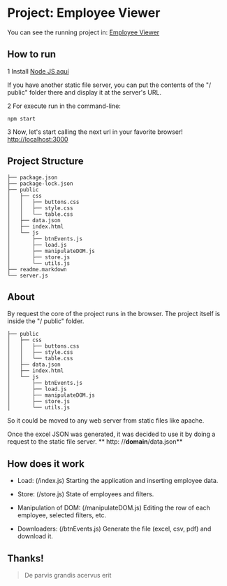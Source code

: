 # Project: Employee Viewer

You can see the running project in: [Employee Viewer](https://darwin97va.github.io/Employee-Viewer/public/)

## How to run

1 Install [Node JS aquí](https://nodejs.org/es/download/)

  If you have another static file server, you can put 
  the contents of the "/ public" folder there and 
  display it at the server's URL.


2 For execute run in the command-line:

  ```
  npm start
  ```

3 Now, let's start calling the next url in your favorite browser!
  [http://localhost:3000](http://localhost:3000)



## Project Structure

```
├── package.json
├── package-lock.json
├── public
│   ├── css
│   │   ├── buttons.css
│   │   ├── style.css
│   │   └── table.css
│   ├── data.json
│   ├── index.html
│   └── js
│       ├── btnEvents.js
│       ├── load.js
│       ├── manipulateDOM.js
│       ├── store.js
│       └── utils.js
├── readme.markdown
└── server.js
```


## About

By request the core of the project runs in the browser.
The project itself is inside the "/ public" folder.

```
├── public
│   ├── css
│   │   ├── buttons.css
│   │   ├── style.css
│   │   └── table.css
│   ├── data.json
│   ├── index.html
│   └── js
│       ├── btnEvents.js
│       ├── load.js
│       ├── manipulateDOM.js
│       ├── store.js
│       └── utils.js
```

So it could be moved to any web server from
static files like apache.

Once the excel JSON was generated, it was decided to use it by doing
a request to the static file server. ** http: //__domain__/data.json**


## How does it work

- Load: 
  (/index.js)
  Starting the application and inserting employee data.

- Store: 
  (/store.js)
  State of employees and filters.

- Manipulation of DOM: 
  (/manipulateDOM.js)
  Editing the row of each employee, selected filters, etc.

- Downloaders: 
  (/btnEvents.js)
  Generate the file (excel, csv, pdf) and download it.


## Thanks!
> De parvis grandis acervus erit
